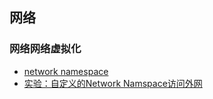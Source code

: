 ## 网络



### 网络网络虚拟化

- [network namespace](./virtual/namespace.md)
- [实验：自定义的Network Namspace访问外网](./virtual/ns-veth-pari-network.md)




